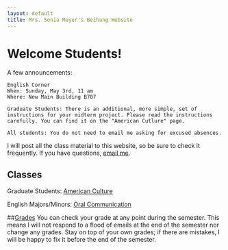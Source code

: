 ```yaml
---
layout: default
title: Mrs. Sonia Meyer's Beihang Website
---
```


# Welcome Students!

A few announcements:

	English Corner
	When: Sunday, May 3rd, 11 am
	Where: New Main Building B707

	Graduate Students: There is an additional, more simple, set of instructions for your midterm project. Please read the instructions carefully. You can find it on the "American Cutlure" page.

	All students: You do not need to email me asking for excused absences.
	

I will post all the class material to this website, so be sure to check it frequently. If you have questions, [email me](mailto:sonia@meyercraft.net).

## Classes

Graduate Students: [American Culture](/classes/americanculture.html)

English Majors/Minors: [Oral Communication](/classes/oralenglish.html)

##[Grades](gradesform/form/form.html)
You can check your grade at any point during the semester. This means I will not respond to a flood of emails at the end of the semester nor change any grades. Stay on top of your own grades; if there are mistakes, I will be happy to fix it before the end of the semester.
